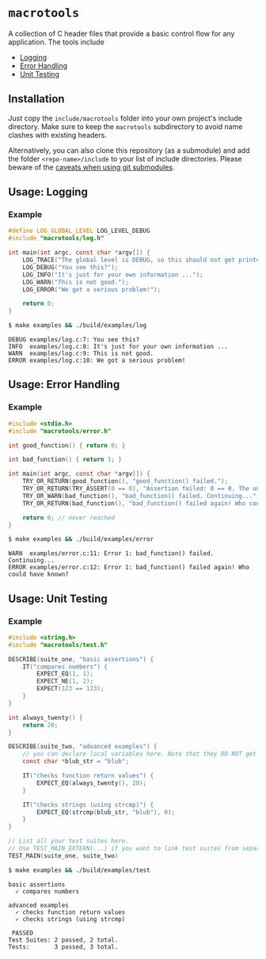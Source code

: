 # `macrotools`

A collection of C header files that provide a basic control flow for any application. The tools include
- [Logging](#usage-logging)
- [Error Handling](#usage-error-handling)
- [Unit Testing](#usage-unit-testing)

## Installation

Just copy the `include/macrotools` folder into your own project's include directory. Make sure to keep the `macrotools` subdirectory to avoid name clashes with existing headers.

Alternatively, you can also clone this repository (as a submodule) and add the folder `<repo-name>/include` to your list of include directories. Please beware of the [caveats when using git submodules](https://blog.timhutt.co.uk/against-submodules/).

## Usage: Logging

### Example

```c
#define LOG_GLOBAL_LEVEL LOG_LEVEL_DEBUG
#include "macrotools/log.h"

int main(int argc, const char *argv[]) {
    LOG_TRACE("The global level is DEBUG, so this should not get printed.");
    LOG_DEBUG("You see this?");
    LOG_INFO("It's just for your own information ...");
    LOG_WARN("This is not good.");
    LOG_ERROR("We got a serious problem!");

    return 0;
}
```

```bash
$ make examples && ./build/examples/log
```

```console
DEBUG examples/log.c:7: You see this?
INFO  examples/log.c:8: It's just for your own information ...
WARN  examples/log.c:9: This is not good.
ERROR examples/log.c:10: We got a serious problem!
```

## Usage: Error Handling

### Example

```c
#include <stdio.h>
#include "macrotools/error.h"

int good_function() { return 0; }

int bad_function() { return 1; }

int main(int argc, const char *argv[]) {
    TRY_OR_RETURN(good_function(), "good_function() failed.");
    TRY_OR_RETURN(TRY_ASSERT(0 == 0), "Assertion failed: 0 == 0. The universe is broken.");
    TRY_OR_WARN(bad_function(), "bad_function() failed. Continuing...");
    TRY_OR_RETURN(bad_function(), "bad_function() failed again! Who could have known?");

    return 0; // never reached
}
```

```bash
$ make examples && ./build/examples/error
```

```console
WARN  examples/error.c:11: Error 1: bad_function() failed. Continuing...
ERROR examples/error.c:12: Error 1: bad_function() failed again! Who could have known?
```

## Usage: Unit Testing

### Example

```c
#include <string.h>
#include "macrotools/test.h"

DESCRIBE(suite_one, "basic assertions") {
    IT("compares numbers") {
        EXPECT_EQ(1, 1);
        EXPECT_NE(1, 2);
        EXPECT(123 == 123);
    }
}

int always_twenty() {
    return 20;
}

DESCRIBE(suite_two, "advanced examples") {
    // you can declare local variables here. Note that they DO NOT get reset after each test run.
    const char *blub_str = "blub";

    IT("checks function return values") {
        EXPECT_EQ(always_twenty(), 20);
    }

    IT("checks strings (using strcmp)") {
        EXPECT_EQ(strcmp(blub_str, "blub"), 0);
    }
}

// List all your test suites here.
// Use TEST_MAIN_EXTERN(...) if you want to link test suites from separate c files.
TEST_MAIN(suite_one, suite_two)
```

```bash
$ make examples && ./build/examples/test
```

```console
basic assertions
  ✓ compares numbers

advanced examples
  ✓ checks function return values
  ✓ checks strings (using strcmp)

 PASSED 
Test Suites: 2 passed, 2 total.
Tests:       3 passed, 3 total.
```
